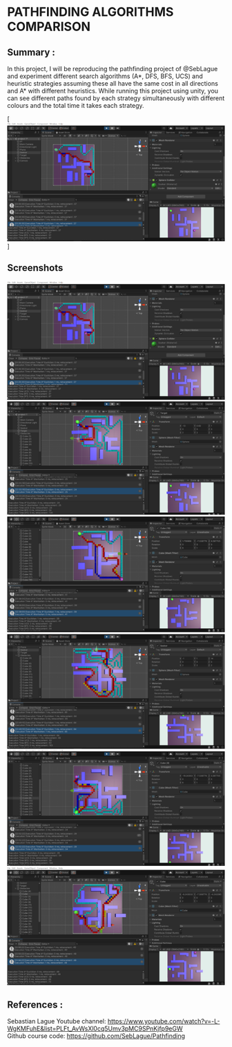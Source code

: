 # PATHFINDING ALGORITHMS COMPARISON

## Summary :

In this project, I will be reproducing the pathfinding project of @SebLague and experiment different search algorithms (A*, DFS, BFS, UCS) and heuristic strategies assuming these all have the same cost in all directions and A* with different heuristics.
While running this project using unity, you can see different paths found by each strategy simultaneously with different colours and the total time it takes each strategy.



[![AI Pathfinding Algorithm](Screenshots/1.PNG)]

## Screenshots
![](Screenshots/1.PNG)
![](Screenshots/2.PNG)
![](Screenshots/3.PNG)
![](Screenshots/4.PNG)
![](Screenshots/5.PNG)
![](Screenshots/6.PNG)

## References :

Sebastian Lague Youtube channel: https://www.youtube.com/watch?v=-L-WgKMFuhE&list=PLFt_AvWsXl0cq5Umv3pMC9SPnKjfp9eGW  <br />
Github course code: https://github.com/SebLague/Pathfinding <br />
